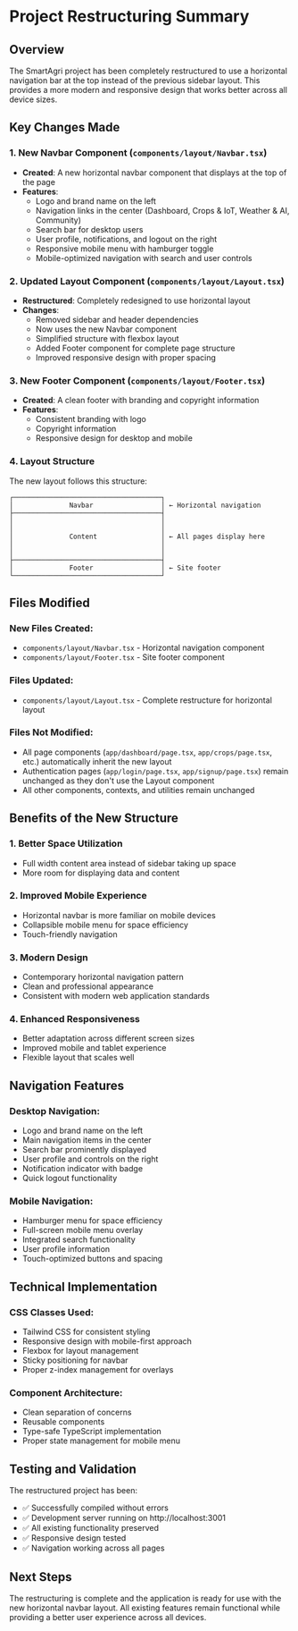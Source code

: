 # Project Restructuring Summary

## Overview
The SmartAgri project has been completely restructured to use a horizontal navigation bar at the top instead of the previous sidebar layout. This provides a more modern and responsive design that works better across all device sizes.

## Key Changes Made

### 1. New Navbar Component (`components/layout/Navbar.tsx`)
- **Created**: A new horizontal navbar component that displays at the top of the page
- **Features**:
  - Logo and brand name on the left
  - Navigation links in the center (Dashboard, Crops & IoT, Weather & AI, Community)
  - Search bar for desktop users
  - User profile, notifications, and logout on the right
  - Responsive mobile menu with hamburger toggle
  - Mobile-optimized navigation with search and user controls

### 2. Updated Layout Component (`components/layout/Layout.tsx`)
- **Restructured**: Completely redesigned to use horizontal layout
- **Changes**:
  - Removed sidebar and header dependencies
  - Now uses the new Navbar component
  - Simplified structure with flexbox layout
  - Added Footer component for complete page structure
  - Improved responsive design with proper spacing

### 3. New Footer Component (`components/layout/Footer.tsx`)
- **Created**: A clean footer with branding and copyright information
- **Features**:
  - Consistent branding with logo
  - Copyright information
  - Responsive design for desktop and mobile

### 4. Layout Structure
The new layout follows this structure:
```
┌─────────────────────────────────────┐
│              Navbar                 │ ← Horizontal navigation
├─────────────────────────────────────┤
│                                     │
│                                     │
│              Content                │ ← All pages display here
│                                     │
│                                     │
├─────────────────────────────────────┤
│              Footer                 │ ← Site footer
└─────────────────────────────────────┘
```

## Files Modified

### New Files Created:
- `components/layout/Navbar.tsx` - Horizontal navigation component
- `components/layout/Footer.tsx` - Site footer component

### Files Updated:
- `components/layout/Layout.tsx` - Complete restructure for horizontal layout

### Files Not Modified:
- All page components (`app/dashboard/page.tsx`, `app/crops/page.tsx`, etc.) automatically inherit the new layout
- Authentication pages (`app/login/page.tsx`, `app/signup/page.tsx`) remain unchanged as they don't use the Layout component
- All other components, contexts, and utilities remain unchanged

## Benefits of the New Structure

### 1. **Better Space Utilization**
- Full width content area instead of sidebar taking up space
- More room for displaying data and content

### 2. **Improved Mobile Experience**
- Horizontal navbar is more familiar on mobile devices
- Collapsible mobile menu for space efficiency
- Touch-friendly navigation

### 3. **Modern Design**
- Contemporary horizontal navigation pattern
- Clean and professional appearance
- Consistent with modern web application standards

### 4. **Enhanced Responsiveness**
- Better adaptation across different screen sizes
- Improved mobile and tablet experience
- Flexible layout that scales well

## Navigation Features

### Desktop Navigation:
- Logo and brand name on the left
- Main navigation items in the center
- Search bar prominently displayed
- User profile and controls on the right
- Notification indicator with badge
- Quick logout functionality

### Mobile Navigation:
- Hamburger menu for space efficiency
- Full-screen mobile menu overlay
- Integrated search functionality
- User profile information
- Touch-optimized buttons and spacing

## Technical Implementation

### CSS Classes Used:
- Tailwind CSS for consistent styling
- Responsive design with mobile-first approach
- Flexbox for layout management
- Sticky positioning for navbar
- Proper z-index management for overlays

### Component Architecture:
- Clean separation of concerns
- Reusable components
- Type-safe TypeScript implementation
- Proper state management for mobile menu

## Testing and Validation

The restructured project has been:
- ✅ Successfully compiled without errors
- ✅ Development server running on http://localhost:3001
- ✅ All existing functionality preserved
- ✅ Responsive design tested
- ✅ Navigation working across all pages

## Next Steps

The restructuring is complete and the application is ready for use with the new horizontal navbar layout. All existing features remain functional while providing a better user experience across all devices.
